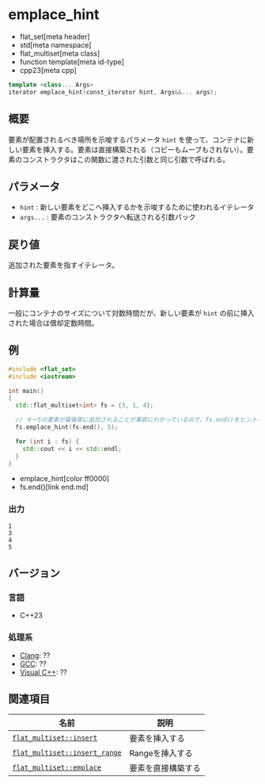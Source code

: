 # emplace_hint
* flat_set[meta header]
* std[meta namespace]
* flat_multiset[meta class]
* function template[meta id-type]
* cpp23[meta cpp]

```cpp
template <class... Args>
iterator emplace_hint(const_iterator hint, Args&&... args);
```

## 概要
要素が配置されるべき場所を示唆するパラメータ `hint` を使って、コンテナに新しい要素を挿入する。要素は直接構築される（コピーもムーブもされない）。要素のコンストラクタはこの関数に渡された引数と同じ引数で呼ばれる。


## パラメータ
- `hint` : 新しい要素をどこへ挿入するかを示唆するために使われるイテレータ
- `args...` : 要素のコンストラクタへ転送される引数パック


## 戻り値
追加された要素を指すイテレータ。


## 計算量
一般にコンテナのサイズについて対数時間だが、新しい要素が `hint` の前に挿入された場合は償却定数時間。


## 例
```cpp example
#include <flat_set>
#include <iostream>

int main()
{
  std::flat_multiset<int> fs = {3, 1, 4};

  // キー5の要素が最後尾に追加されることが事前にわかっているので、fs.end()をヒントとして与える
  fs.emplace_hint(fs.end(), 5);

  for (int i : fs) {
    std::cout << i << std::endl;
  }
}
```
* emplace_hint[color ff0000]
* fs.end()[link end.md]

### 出力
```
1
3
4
5
```


## バージョン
### 言語
- C++23

### 処理系
- [Clang](/implementation.md#clang): ??
- [GCC](/implementation.md#gcc): ??
- [Visual C++](/implementation.md#visual_cpp): ??


## 関連項目
| 名前                                             | 説明               |
|--------------------------------------------------|--------------------|
| [`flat_multiset::insert`](insert.md)             | 要素を挿入する     |
| [`flat_multiset::insert_range`](insert_range.md) | Rangeを挿入する    |
| [`flat_multiset::emplace`](emplace.md)           | 要素を直接構築する |
